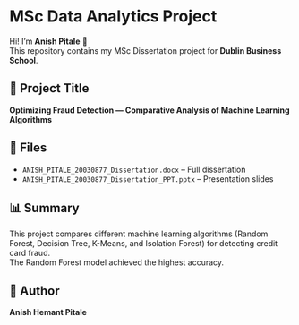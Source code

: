 # MSc Data Analytics Project

Hi! I’m **Anish Pitale** 👋  
This repository contains my MSc Dissertation project for **Dublin Business School**.

## 📘 Project Title
**Optimizing Fraud Detection — Comparative Analysis of Machine Learning Algorithms**

## 📄 Files
- `ANISH_PITALE_20030877_Dissertation.docx` – Full dissertation
- `ANISH_PITALE_20030877_Dissertation_PPT.pptx` – Presentation slides

## 📊 Summary
This project compares different machine learning algorithms (Random Forest, Decision Tree, K-Means, and Isolation Forest) for detecting credit card fraud.  
The Random Forest model achieved the highest accuracy.

## 🧠 Author
**Anish Hemant Pitale**
